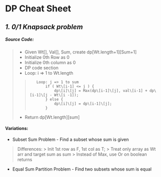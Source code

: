 # **DP Cheat Sheet**

## _**1. 0/1 Knapsack problem**_
##### Source Code:
> * Given Wt[], Val[], Sum, create dp\[Wt.length+1]\[Sum+1]
> * Initialize 0th Row as 0
> * Initialize 0th column as 0
> * DP code section
> *  Loop: i => 1 to Wt.length 
>>        Loop: j => 1 to sum
>>            if ( Wt\[i-1] <= j ) {
>>                dp\[i]\[j] = Max(dp\[i-1]\[j], val\[i-1] + dp\[i-1]\[j - Wt\[i -1]);
>>            } else {
>>                dp\[i]\[j] = dp\[i-1]\[j];
>>            }
> * Return dp\[Wt.length]\[sum]

#### Variations:
* Subset Sum Problem - Find a subset whose sum is given
> Differences:
    > Init 1st row as F, 1st col as T; 
    > Treat only array as Wt arr and target sum as sum
    > Instead of Max, use Or on boolean returns

* Equal Sum Partition Problem - Find two subsets whose sum is equal